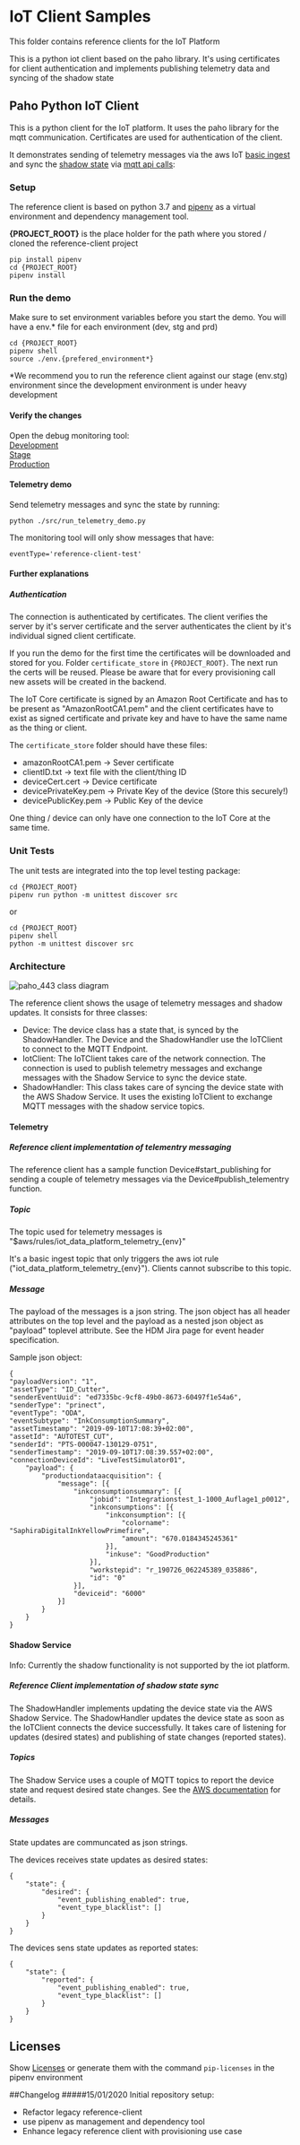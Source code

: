 # IoT Client Samples

This folder contains reference clients for the IoT Platform

This is a python iot client based on the paho library. It's using
certificates for client authentication and implements publishing telemetry data
and syncing of the shadow state


## Paho Python IoT Client

This is a python client for the IoT platform. It uses the paho library for
the mqtt communication. Certificates are used for authentication of the client.

It demonstrates sending of telemetry messages via the aws IoT
[basic ingest](https://docs.aws.amazon.com/en_pv/iot/latest/developerguide/iot-basic-ingest.html)
and sync the
[shadow state](https://docs.aws.amazon.com/en_pv/iot/latest/developerguide/iot-device-shadows.html)
via [mqtt api calls](https://docs.aws.amazon.com/en_pv/iot/latest/developerguide/device-shadow-mqtt.html):


### Setup

The reference client is based on python 3.7 and [pipenv](https://pipenv-fork.readthedocs.io/en/latest/)
as a virtual environment and dependency management tool.

**{PROJECT_ROOT}** is the place holder for the path where you stored / cloned the reference-client project
        
    pip install pipenv
    cd {PROJECT_ROOT} 
    pipenv install

### Run the demo   
    
Make sure to set environment variables before you start the demo.
You will have a env.* file for each environment (dev, stg and prd)
    
    cd {PROJECT_ROOT} 
    pipenv shell
    source ./env.{prefered_environment*}  

*We recommend you to run the reference client against our stage (env.stg) environment 
since the development environment is under heavy development

#### Verify the changes
Open the debug monitoring tool: \
    [Development](http://monitor.iot.dev.heidelberg.cloud.s3-website-eu-west-1.amazonaws.com) \
    [Stage](http://monitor.stg.dev.heidelberg.cloud.s3-website-eu-west-1.amazonaws.com) \
    [Production](https://monitor.iot.connectprint.cloud) 

#### Telemetry demo

Send telemetry messages and sync the state by running:

    python ./src/run_telemetry_demo.py

The monitoring tool will only show messages that have:

    eventType='reference-client-test'

#### Further explanations

##### Authentication

The connection is authenticated by certificates. The client verifies the
server by it's server certificate and the server authenticates the client by
it's individual signed client certificate.

If you run the demo for the first time the certificates will be downloaded and stored for you.
Folder ```certificate_store``` in ```{PROJECT_ROOT}```. The next run the certs will be reused.
Please be aware that for every provisioning call new assets will be created in the backend.

The IoT Core certificate is signed by an Amazon Root Certificate and has to be
present as "AmazonRootCA1.pem" and the client certificates have to exist as
signed certificate and private key and have to have the same name as the thing
or client.

The ```certificate_store``` folder should have these files:

- amazonRootCA1.pem -> Sever certificate
- clientID.txt -> text file with the client/thing ID
- deviceCert.cert -> Device certificate
- devicePrivateKey.pem -> Private Key of the device (Store this securely!)
- devicePublicKey.pem -> Public Key of the device 

One thing / device can only have one connection to the IoT Core at the same time.


### Unit Tests

The unit tests are integrated into the top level testing package:

    cd {PROJECT_ROOT}
    pipenv run python -m unittest discover src
    
or    
    
    cd {PROJECT_ROOT}
    pipenv shell
    python -m unittest discover src


### Architecture

![paho_443 class diagram](iot_reference_client_class_diagram.png)

The reference client shows the usage of telemetry messages and shadow updates.
It consists for three classes:

- Device: The device class has a state that, is synced by the
ShadowHandler. The Device and the ShadowHandler use the IoTClient
to connect to the MQTT Endpoint.
- IotClient: The IoTClient takes care of the network connection. The connection
is used to publish telemetry messages and exchange messages with the Shadow
Service to sync the device state.
- ShadowHandler: This class takes care of syncing the device state with
the AWS Shadow Service. It uses the existing IoTClient to exchange MQTT
messages with the shadow service topics.


#### Telemetry

##### Reference client implementation of telementry messaging

The reference client has a sample function Device#start_publishing for sending
a couple of telemetry messages via the Device#publish_telementry function.

##### Topic

The topic used for telemetry messages is
"$aws/rules/iot_data_platform_telemetry_{env}"

It's a basic ingest topic that only triggers the aws iot rule
("iot_data_platform_telemetry_{env}"). Clients cannot subscribe to this topic.

##### Message

The payload of the messages is a json string. The json object has all header
attributes on the top level and the payload as a nested json object as "payload"
toplevel attribute. See the HDM Jira page for event header specification.

Sample json object:

    {
    "payloadVersion": "1",
    "assetType": "ID_Cutter",
    "senderEventUuid": "ed7335bc-9cf8-49b0-8673-60497f1e54a6",
    "senderType": "prinect",
    "eventType": "ODA",
    "eventSubtype": "InkConsumptionSummary",
    "assetTimestamp": "2019-09-10T17:08:39+02:00",
    "assetId": "AUTOTEST_CUT",
    "senderId": "PTS-000047-130129-0751",
    "senderTimestamp": "2019-09-10T17:08:39.557+02:00",
    "connectionDeviceId": "LiveTestSimulator01",
        "payload": {
            "productiondataacquisition": {
                "message": [{
                    "inkconsumptionsummary": [{
                        "jobid": "Integrationstest_1-1000_Auflage1_p0012",
                        "inkconsumptions": [{
                            "inkconsumption": [{
                                "colorname": "SaphiraDigitalInkYellowPrimefire",
                                "amount": "670.0184345245361"
                            }],
                            "inkuse": "GoodProduction"
                        }],
                        "workstepid": "r_190726_062245389_035886",
                        "id": "0"
                    }],
                    "deviceid": "6000"
                }]
            }
        }
    }

#### Shadow Service

Info: Currently the shadow functionality is not supported by the iot platform.

##### Reference Client implementation of shadow state sync

The ShadowHandler implements updating the device state via the AWS
Shadow Service. The ShadowHandler updates the device state as soon as the
IoTClient connects the device successfully. It takes care of listening for
updates (desired states) and publishing of state changes (reported states).

##### Topics

The Shadow Service uses a couple of MQTT topics to report the device state and
request desired state changes. See the
[AWS documentation](https://docs.aws.amazon.com/en_pv/iot/latest/developerguide/device-shadow-mqtt.html)
for details.

##### Messages

State updates are communcated as json strings.

The devices receives state updates as desired states:

    {
        "state": {
            "desired": {
                "event_publishing_enabled": true,
                "event_type_blacklist": []
            }
        }
    }

The devices sens state updates as reported states:

    {
        "state": {
            "reported": {
                "event_publishing_enabled": true,
                "event_type_blacklist": []
            }
        }
    }


## Licenses
Show [Licenses](licenses.txt) or generate them with the command ``pip-licenses`` in the pipenv environment

##Changelog
#####15/01/2020
Initial repository setup:
- Refactor legacy reference-client
- use pipenv as management and dependency tool
- Enhance legacy reference client with provisioning use case
